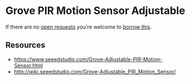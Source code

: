 # Grove PIR Motion Sensor Adjustable
If there are no [open requests](../../../../issues?q=is%3Aissue+is%3Aopen+%22Grove+PIR+Motion+Sensor+Adjustable%22+in%3Atitle) you're welcome to [borrow this](../../../../issues/new?title=Borrow+request+for+Grove+PIR+Motion+Sensor+Adjustable&body=1+piece+of+%5Bthis%5D%28..%2Fblob%2Fmain%2F.%2FHardware%2FSensors%2FGrove_PIR_Motion_Sensor_Adjustable.md%29+for+~2+weeks.).

## Resources
- https://www.seeedstudio.com/Grove-Adjustable-PIR-Motion-Sensor.html
- http://wiki.seeedstudio.com/Grove-Adjustable_PIR_Motion_Sensor/
